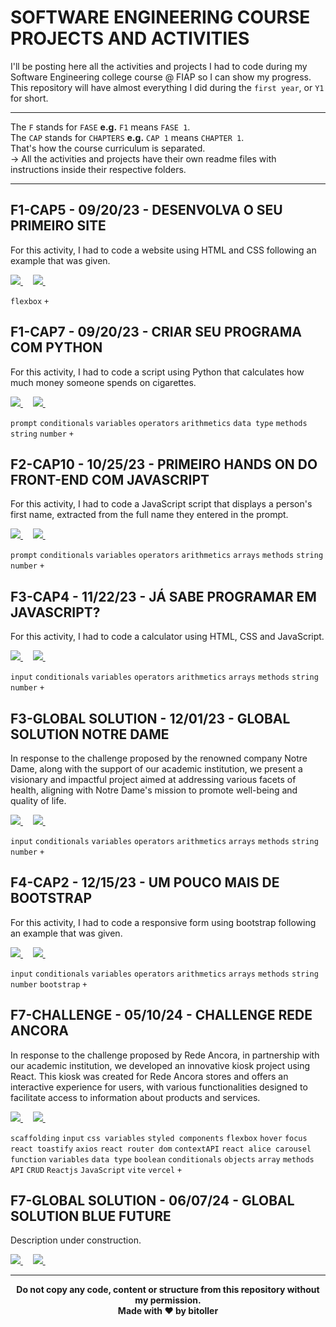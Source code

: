 # SOFTWARE ENGINEERING COURSE PROJECTS AND ACTIVITIES
I'll be posting here all the activities and projects I had to code during my Software Engineering college course @ FIAP so I can show my progress. This repository will have almost everything I did during the `first year`, or `Y1` for short.<br />

<hr />

The `F` stands for `FASE` <strong>e.g.</strong> `F1` means `FASE 1`.<br />
The `CAP` stands for `CHAPTERS` <strong>e.g.</strong> `CAP 1` means `CHAPTER 1`.<br />
That's how the course curriculum is separated.<br />
→ All the activities and projects have their own readme files with instructions inside their respective folders.

<hr />

## F1-CAP5 - 09/20/23 - DESENVOLVA O SEU PRIMEIRO SITE
For this activity, I had to code a website using HTML and CSS following an example that was given.<br />

<a href="https://github.com/bitoller/fiap-projects-and-activities-y1/tree/main/src/F1/CAP5" target="_blank"> <img src="./src/assets/code_purple.png"> </a> &nbsp; &nbsp;
<a href="https://bitoller.github.io/fiap-projects-and-activities-y1/src/F1/CAP5/index.html" target="_blank"> <img src="./src/assets/page_purple.png"> </a> &nbsp; &nbsp;

`flexbox` `+`

## F1-CAP7 - 09/20/23 - CRIAR SEU PROGRAMA COM PYTHON
For this activity, I had to code a script using Python that calculates how much money someone spends on cigarettes.<br />

<a href="https://github.com/bitoller/fiap-projects-and-activities-y1/tree/main/src/F1/CAP7" target="_blank"> <img src="./src/assets/code_purple.png"> </a> &nbsp; &nbsp;
<a href="#" target="_blank"> <img src="./src/assets/page_purple.png"> </a> &nbsp; &nbsp;

`prompt` `conditionals` `variables` `operators` `arithmetics` `data type` `methods` `string` `number` `+`

## F2-CAP10 - 10/25/23 - PRIMEIRO HANDS ON DO FRONT-END COM JAVASCRIPT
For this activity, I had to code a JavaScript script that displays a person's first name, extracted from the full name they entered in the prompt.<br />

<a href="https://github.com/bitoller/fiap-projects-and-activities-y1/tree/main/src/F2/CAP10" target="_blank"> <img src="./src/assets/code_purple.png"> </a> &nbsp; &nbsp;
<a href="https://bitoller.github.io/fiap-projects-and-activities-y1/src/F2/CAP10/index.html" target="_blank"> <img src="./src/assets/page_purple.png"> </a> &nbsp; &nbsp;

`prompt` `conditionals` `variables` `operators` `arithmetics` `arrays` `methods` `string` `number` `+`

## F3-CAP4 - 11/22/23 - JÁ SABE PROGRAMAR EM JAVASCRIPT?
For this activity, I had to code a calculator using HTML, CSS and JavaScript.<br />

<a href="https://github.com/bitoller/fiap-projects-and-activities-y1/tree/main/src/F3/CAP4" target="_blank"> <img src="./src/assets/code_purple.png"> </a> &nbsp; &nbsp;
<a href="https://bitoller.github.io/fiap-projects-and-activities-y1/src/F3/CAP4/index.html" target="_blank"> <img src="./src/assets/page_purple.png"> </a> &nbsp; &nbsp;

`input` `conditionals` `variables` `operators` `arithmetics` `arrays` `methods` `string` `number` `+`

## F3-GLOBAL SOLUTION - 12/01/23 - GLOBAL SOLUTION NOTRE DAME
In response to the challenge proposed by the renowned company Notre Dame, along with the support of our academic institution, we present a visionary and impactful project aimed at addressing various facets of health, aligning with Notre Dame's mission to promote well-being and quality of life.<br />

<a href="https://github.com/bitoller/fiap-projects-and-activities-y1/tree/main/src/F3/GLOBAL-SOLUTIONS" target="_blank"> <img src="./src/assets/code_purple.png"> </a> &nbsp; &nbsp;
<a href="https://tech-care-for-all.vercel.app/" target="_blank"> <img src="./src/assets/page_purple.png"> </a> &nbsp; &nbsp;

`input` `conditionals` `variables` `operators` `arithmetics` `arrays` `methods` `string` `number` `+`

## F4-CAP2 - 12/15/23 - UM POUCO MAIS DE BOOTSTRAP
For this activity, I had to code a responsive form using bootstrap following an example that was given.<br />

<a href="https://github.com/bitoller/fiap-projects-and-activities-y1/tree/main/src/F4/CAP2" target="_blank"> <img src="./src/assets/code_purple.png"> </a> &nbsp; &nbsp;
<a href="https://bitoller.github.io/fiap-projects-and-activities-y1/src/F4/CAP2/index.html" target="_blank"> <img src="./src/assets/page_purple.png"> </a> &nbsp; &nbsp;

`input` `conditionals` `variables` `operators` `arithmetics` `arrays` `methods` `string` `number` `bootstrap` `+`

## F7-CHALLENGE - 05/10/24 - CHALLENGE REDE ANCORA
In response to the challenge proposed by Rede Ancora, in partnership with our academic institution, we developed an innovative kiosk project using React. This kiosk was created for Rede Ancora stores and offers an interactive experience for users, with various functionalities designed to facilitate access to information about products and services.<br />

<a href="https://github.com/bitoller/fiap-projects-and-activities-y1/tree/main/src/F7/CHALLENGE" target="_blank"> <img src="./src/assets/code_purple.png"> </a> &nbsp; &nbsp;
<a href="#" target="_blank"> <img src="./src/assets/page_purple.png"> </a> &nbsp; &nbsp;

`scaffolding` `input` `css variables` `styled components` `flexbox` `hover` `focus` `react toastify` `axios` `react router dom` `contextAPI` `react alice carousel` `function` `variables` `data type` `boolean` `conditionals` `objects` `array` `methods` `API` `CRUD` `Reactjs` `JavaScript` `vite` `vercel` `+`

## F7-GLOBAL SOLUTION - 06/07/24 - GLOBAL SOLUTION BLUE FUTURE
Description under construction.<br />

<a href="https://github.com/bitoller/fiap-projects-and-activities-y1/tree/main/src/F7/GLOBAL-SOLUTION" target="_blank"> <img src="./src/assets/code_purple.png"> </a> &nbsp; &nbsp;
<a href="#" target="_blank"> <img src="./src/assets/page_purple.png"> </a> &nbsp; &nbsp;

<hr />

<p align="center">
<b>Do not copy any code, content or structure from this repository without my permission.<br />
Made with ♥ by bitoller
</p>
